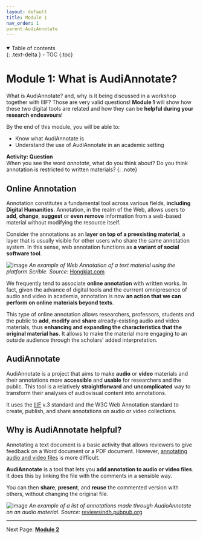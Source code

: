```yaml
---
layout: default
title: Module 1
nav_order: 1
parent:AudiAnnotate
---
```


<p style="margin-bottom: 20px"></p>

<details open markdown="block">
  <summary>
    Table of contents
  </summary>
  {: .text-delta }
 - TOC
{:toc}
</details>

# Module 1: What is AudiAnnotate?


What is AudiAnnotate? and, why is it being discussed in a workshop together with IIIF? Those are very valid questions! **Module 1** will show how these two digital tools are related and how they can be **helpful during your research endeavours**!


By the end of this module, you will be able to:

* Know what AudiAnnotate is
* Understand the use of AudiAnnotate in an academic setting


**Activity: Question** <br> When you see the word *annotate*, what do you think about? Do you think annotation is restricted to written materials?
{: .note}


## Online Annotation

Annotation constitutes a fundamental tool across various fields, **including Digital Humanities**. Annotation, in the realm of the Web, allows users to **add**, **change**, **suggest** or **even** **remove** information from a web-based material without modifying the resource itself.

Consider the annotations as an **layer on top of a preexisting material**, a layer that is usually visible for other users who share the same annotation system. In this sense, web annotation functions as **a variant of social software tool**.

![image](https://github.com/mylovedsystem/IntrotoIIIF/assets/140271862/7d69bda7-c569-4df3-a8ba-a1acf2a0b676)
*An example of Web Annotation of a text material using the platform Scrible. Source:* [Hongkiat.com](https://www.hongkiat.com/blog/top-web-annotation-and-markup-tools/)

We frequently tend to associate **online annotation** with written works. In fact, given the advance of digital tools and the currrent omnipresence of audio and video in academia, annotation is now **an action that we can perform on online materials beyond texts**. <br> 

This type of online annotation allows researchers, professors, students and the public to **add**, **modify** and **share** already-existing audio and video materials, thus **enhancing and expanding the characteristics that the original material has**. It allows to make the material more engaging to an outside audience through the scholars' added interpretation.

## AudiAnnotate 

AudiAnnotate is a project that aims to make **audio** or **video** materials and their annotations more **accessible** and **usable** for researchers and the public. This tool is a relatively **straightforward** and **uncomplicated** way to transform their analyses of audiovisual content into annotations.

It uses the [IIIF](https://mylovedsystem.github.io/IntrotoIIIF/content/Module1IIIF.html#module-1-what-is-iiif) v.3 standard and the W3C Web Annotation standard to create, publish, and share annotations on audio or video collections. 

## Why is AudiAnnotate helpful?

Annotating a text document is a basic activity that allows reviewers to give feedback on a Word document or a PDF document. However, <u>annotating audio and video files</u> is more difficult.

**AudiAnnotate** is a tool that lets you **add annotation to audio or video files**. It does this by linking the file with the comments in a sensible way. 

You can then **share**, **present**, and **reuse** the commented version with others, without changing the original file.

![image](https://github.com/mylovedsystem/IntrotoIIIF/assets/140271862/da3a3676-6d34-4194-964f-de917874d1d9)
*An example of a list of annotations made through AudioAnnotate on an audio material. Source:* [reviewsindh.pubpub.org](https://reviewsindh.pubpub.org/pub/audiannotate/release/4)

 
---
Next Page: [**Module 2**](https://mylovedsystem.github.io/IntrotoIIIF/content/Module2AA.html)
